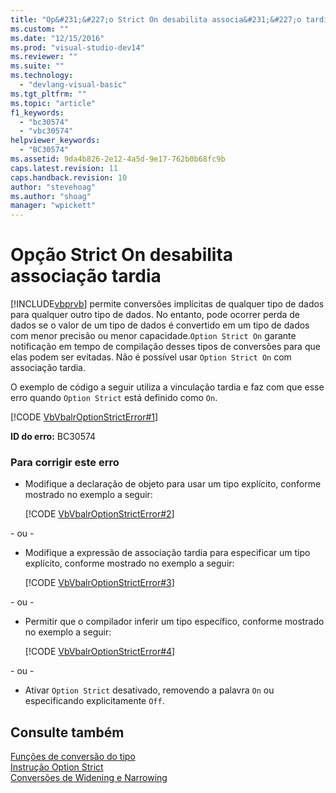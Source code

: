 ```yaml
---
title: "Op&#231;&#227;o Strict On desabilita associa&#231;&#227;o tardia | Microsoft Docs"
ms.custom: ""
ms.date: "12/15/2016"
ms.prod: "visual-studio-dev14"
ms.reviewer: ""
ms.suite: ""
ms.technology: 
  - "devlang-visual-basic"
ms.tgt_pltfrm: ""
ms.topic: "article"
f1_keywords: 
  - "bc30574"
  - "vbc30574"
helpviewer_keywords: 
  - "BC30574"
ms.assetid: 9da4b826-2e12-4a5d-9e17-762b0b68fc9b
caps.latest.revision: 11
caps.handback.revision: 10
author: "stevehoag"
ms.author: "shoag"
manager: "wpickett"
---
```

# Op&#231;&#227;o Strict On desabilita associa&#231;&#227;o tardia
[!INCLUDE[vbprvb](../../csharp/programming-guide/concepts/linq/includes/vbprvb_md.md)] permite conversões implícitas de qualquer tipo de dados para qualquer outro tipo de dados. No entanto, pode ocorrer perda de dados se o valor de um tipo de dados é convertido em um tipo de dados com menor precisão ou menor capacidade.`Option Strict On` garante notificação em tempo de compilação desses tipos de conversões para que elas podem ser evitadas. Não é possível usar `Option Strict On` com associação tardia.  
  
 O exemplo de código a seguir utiliza a vinculação tardia e faz com que esse erro quando `Option Strict` está definido como `On`.  
  
 [!CODE [VbVbalrOptionStrictError#1](VbVbalrOptionStrictError#1)]  
  
 **ID do erro:** BC30574  
  
### Para corrigir este erro  
  
-   Modifique a declaração de objeto para usar um tipo explícito, conforme mostrado no exemplo a seguir:  
  
     [!CODE [VbVbalrOptionStrictError#2](VbVbalrOptionStrictError#2)]  
  
 \- ou \-  
  
-   Modifique a expressão de associação tardia para especificar um tipo explícito, conforme mostrado no exemplo a seguir:  
  
     [!CODE [VbVbalrOptionStrictError#3](VbVbalrOptionStrictError#3)]  
  
 \- ou \-  
  
-   Permitir que o compilador inferir um tipo específico, conforme mostrado no exemplo a seguir:  
  
     [!CODE [VbVbalrOptionStrictError#4](VbVbalrOptionStrictError#4)]  
  
 \- ou \-  
  
-   Ativar `Option Strict` desativado, removendo a palavra `On` ou especificando explicitamente `Off`.  
  
## Consulte também  
 [Funções de conversão do tipo](../../visual-basic/language-reference/functions/type-conversion-functions.md)   
 [Instrução Option Strict](../../visual-basic/language-reference/statements/option-strict-statement.md)   
 [Conversões de Widening e Narrowing](../../visual-basic/programming-guide/language-features/data-types/widening-and-narrowing-conversions.md)